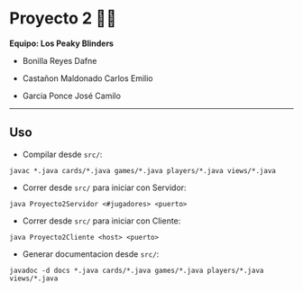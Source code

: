 # **Proyecto 2** 🔮🧙

**Equipo: Los Peaky Blinders**

- Bonilla Reyes Dafne

- Castañon Maldonado Carlos Emilio

- Garcia Ponce José Camilo

---

## **Uso**

- Compilar desde `src/`:

```
javac *.java cards/*.java games/*.java players/*.java views/*.java
```

- Correr desde `src/` para iniciar con Servidor:

```  
java Proyecto2Servidor <#jugadores> <puerto>
```

- Correr desde `src/` para iniciar con Cliente:

```
java Proyecto2Cliente <host> <puerto>
```

- Generar documentacion desde `src/`:

```
javadoc -d docs *.java cards/*.java games/*.java players/*.java views/*.java
```
